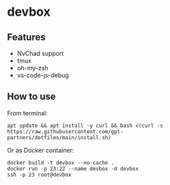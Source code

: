 # devbox

## Features

- NvChad support
- tmux
- oh-my-zsh
- vs-code-js-debug

## How to use

From terminal:

`apt update && apt install -y curl && bash <(curl -s https://raw.githubusercontent.com/gpt-partners/dotfiles/main/install.sh)`

Or as Docker container:

```
docker build -t devbox --no-cache .
docker run -p 23:22 --name devbox -d devbox
ssh -p 23 root@devbox
```

